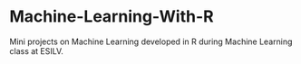 # Machine-Learning-With-R

Mini projects on Machine Learning developed in R during Machine Learning class at ESILV.
